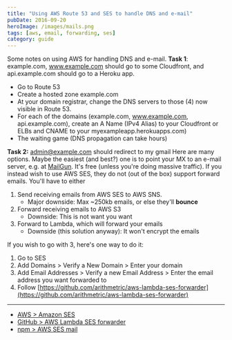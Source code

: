 ```yaml
---
title: "Using AWS Route 53 and SES to handle DNS and e-mail"
pubDate: 2016-09-20
heroImage: /images/mails.png
tags: [aws, email, forwarding, ses]
category: guide
---
```


Some notes on using AWS for handling DNS and e-mail. **Task 1**: example.com, www.example.com should go to some Cloudfront, and api.example.com should go to a Heroku app.

- Go to Route 53
- Create a hosted zone example.com
- At your domain registrar, change the DNS servers to those (4) now visible in Route 53.
- For each of the domains (example.com, www.example.com, api.example.com), create an A Name (IPv4 Alias) to your Cloudfront or ELBs and CNAME to your myexampleapp.herokuapps.com)
- The waiting game (DNS propagation can take hours)

**Task 2:** admin@example.com should redirect to my gmail Here are many options. Maybe the easiest (and best?) one is to point your MX to an e-mail server, e.g. at [MailGun](http://www.mailgun.com/). It's free (unless you're doing massive traffic). If you instead wish to use AWS SES, they do not (out of the box) support forward emails. You'll have to either

1.  Send receiving emails from AWS SES to AWS SNS.
    - Major downside: Max ~250kb emails, or else they'll **bounce**
2.  Forward receiving emails to AWS S3
    - Downside: This is not want you want
3.  Forward to Lambda, which will forward your emails
    - Downside (this solution anyway): It won't encrypt the emails

If you wish to go with 3, here's one way to do it:

1.  Go to SES
2.  Add Domains > Verify a New Domain > Enter your domain
3.  Add Email Addresses > Verify a new Email Address > Enter the email address you want forwarded to
4.  Follow [https://github.com/arithmetric/aws-lambda-ses-forwarder](https://github.com/arithmetric/aws-lambda-ses-forwarder)

---

- [AWS > Amazon SES](https://aws.amazon.com/ses/)
- [GitHub > AWS Lambda SES forwarder](https://github.com/arithmetric/aws-lambda-ses-forwarder)
- [npm > AWS SES mail](https://www.npmjs.com/package/aws-ses-mail)
